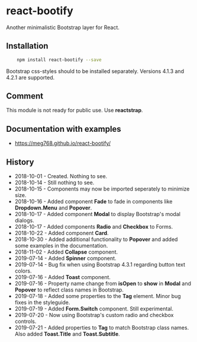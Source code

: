 # react-bootify
Another minimalistic Bootstrap layer for React.

## Installation

````bash
    npm install react-bootify --save
````

Bootstrap css-styles should to be installed separately. Versions 4.1.3 and 4.2.1 are supported.

## Comment
This module is not ready for public use. Use **reactstrap**.


## Documentation with examples
- https://meg768.github.io/react-bootify/

## History
- 2018-10-01 - Created. Nothing to see.
- 2018-10-14 - Still nothing to see.
- 2018-10-15 - Components may now be imported seperately to minimize size. 
- 2018-10-16 - Added component **Fade** to fade in components like **Dropdown.Menu** and **Popover**.
- 2018-10-17 - Added component **Modal** to display Bootstrap's modal dialogs.
- 2018-10-17 - Added components **Radio** and **Checkbox** to Forms.
- 2018-10-22 - Added component **Card**.
- 2018-10-30 - Added additional functionality to **Popover** and added some examples in the documentation.
- 2018-11-02 - Added **Collapse** component.
- 2019-07-14 - Added **Spinner** component.
- 2019-07-14 - Bug fix when using Bootstrap 4.3.1 regarding button text colors.
- 2019-07-16 - Added **Toast** component.
- 2019-07-16 - Property name change from **isOpen** to **show** in **Modal** and **Popover** to reflect class names in Bootstrap.
- 2019-07-18 - Added some properties to the **Tag** element. Minor bug fixes in the styleguide.
- 2019-07-19 - Added **Form.Switch** component. Still experimental.
- 2019-07-20 - Now using Bootstrap's custom radio and checkbox controls.
- 2019-07-21 - Added properties to **Tag** to match Bootstrap class names. Also added **Toast.Title** and **Toast.Subtitle**.




